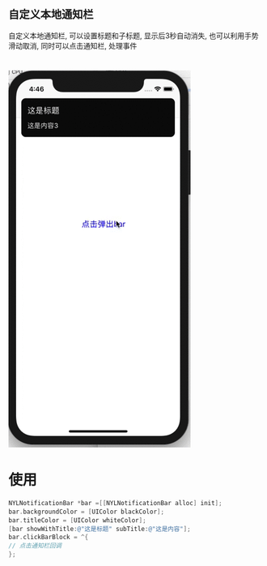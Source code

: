 ## 自定义本地通知栏
自定义本地通知栏, 可以设置标题和子标题, 显示后3秒自动消失, 也可以利用手势滑动取消, 同时可以点击通知栏, 处理事件
#
#
![Image](https://github.com/NieYinlong/DIY_NotificationBar/blob/master/DIY_NotificationBar/bar.gif)

# 使用
```Objective-C
NYLNotificationBar *bar =[[NYLNotificationBar alloc] init];
bar.backgroundColor = [UIColor blackColor];
bar.titleColor = [UIColor whiteColor];
[bar showWithTitle:@"这是标题" subTitle:@"这是内容"];
bar.clickBarBlock = ^{
// 点击通知栏回调
};
```

